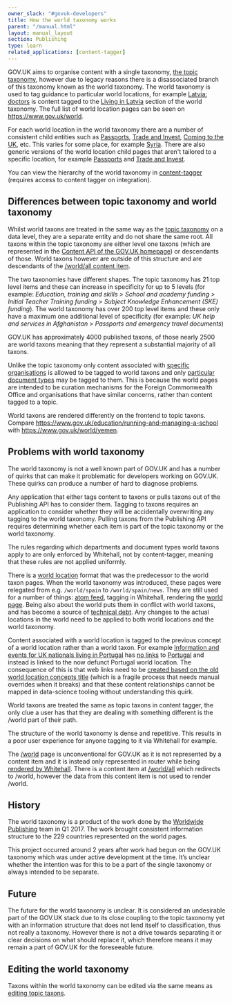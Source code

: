 ```yaml
---
owner_slack: "#govuk-developers"
title: How the world taxonomy works
parent: "/manual.html"
layout: manual_layout
section: Publishing
type: learn
related_applications: [content-tagger]
---
```


GOV.UK aims to organise content with a single taxonomy, [the topic taxonomy][topic-taxonomy], however due to legacy reasons there is a disassociated branch of this taxonomy known as the world taxonomy. The world taxonomy is used to tag guidance to particular world locations, for example [Latvia: doctors][latvia-doctors] is content tagged to the [Living in Latvia][live-latvia] section of the world taxonomy. The full list of world location pages can be seen on <https://www.gov.uk/world>.

For each world location in the world taxonomy there are a number of consistent child entities such as [Passports][passports-nz], [Trade and Invest][trade-lt], [Coming to the UK][coming-uk], etc. This varies for some place, for example [Syria][syria]. There are also generic versions of the world location child pages that aren't tailored to a specific location, for example [Passports][passports] and [Trade and Invest][trade].

You can view the hierarchy of the world taxonomy in [content-tagger][taxon-tree] (requires access to content tagger on integration).

[topic-taxonomy]: https://docs.publishing.service.gov.uk/manual/taxonomy.html
[latvia-doctors]: https://www.gov.uk/government/publications/latvia-list-of-medical-facilities
[live-latvia]: https://www.gov.uk/world/living-in-latvia
[passports-nz]: https://www.gov.uk/world/passports-and-emergency-travel-documents-new-zealand
[trade-lt]: https://www.gov.uk/world/trade-and-invest-lithuania
[coming-uk]: https://www.gov.uk/world/coming-to-the-uk-algeria
[syria]: https://www.gov.uk/world/syria
[trade]: https://www.gov.uk/world/trade-and-invest
[passports]: https://www.gov.uk/world/passports-and-emergency-travel-documents
[taxon-tree]: https://content-tagger.integration.publishing.service.gov.uk/taxons/91b8ef20-74e7-4552-880c-50e6d73c2ff9

## Differences between topic taxonomy and world taxonomy

Whilst world taxons are treated in the same way as the [topic taxonomy][topic-taxonomy] on a data level, they are a separate entity and do not share the same root. All taxons within the topic taxonomy are either level one taxons (which are represented in the [Content API of the GOV.UK homepage][content-api]) or descendants of those. World taxons however are outside of this structure and are descendants of the [/world/all content item][world-all].

The two taxonomies have different shapes. The topic taxonomy has 21 top level items and these can increase in specificity for up to 5 levels (for example: _Education, training and skills > School and academy funding > Initial Teacher Training funding > Subject Knowledge Enhancement (SKE) funding_). The world taxonomy has over 200 top level items and these only have a maximum one additional level of specificity (for example: _UK help and services in Afghanistan > Passports and emergency travel documents_)

GOV.UK has approximately 4000 published taxons, of those nearly 2500 are world taxons meaning that they represent a substantial majority of all taxons.

Unlike the topic taxonomy only content associated with [specific organisations][spec-orgs] is allowed to be tagged to world taxons and only [particular document types][specific-doc-types] may be tagged to them. This is because the world pages are intended to be curation mechanisms for the Foreign Commonwealth Office and organisations that have similar concerns, rather than content tagged to a topic.

World taxons are rendered differently on the frontend to topic taxons. Compare <https://www.gov.uk/education/running-and-managing-a-school> with <https://www.gov.uk/world/yemen>.

[topic-taxonomy]: https://docs.publishing.service.gov.uk/manual/taxonomy.html
[content-api]: https://www.gov.uk/api/content
[world-all]: https://www.gov.uk/api/content/world/all
[spec-orgs]: https://github.com/alphagov/whitehall/blob/56006c6f6ba033fbe450ef91d46204499e62e337/config/worldwide_tagging_organisations.yml
[specific-doc-types]: https://github.com/alphagov/whitehall/blob/8f1b71d7faa130547a3fca621542b6f9f865034b/app/models/edition/taggable_organisations.rb#L4-L9

## Problems with world taxonomy

The world taxonomy is not a well known part of GOV.UK and has a number of quirks that can make it problematic for developers working on GOV.UK. These quirks can produce a number of hard to diagnose problems.

Any application that either tags content to taxons or pulls taxons out of the Publishing API has to consider them. Tagging to taxons requires an application to consider whether they will be accidentally overwriting any tagging to the world taxonomy. Pulling taxons from the Publishing API requires determining whether each item is part of the topic taxonomy or the world taxonomy.

The rules regarding which departments and document types world taxons apply to are only enforced by Whitehall, not by content-tagger, meaning that these rules are not applied uniformly.

There is a [world location][world-location] format that was the predecessor to the world taxon pages. When the world taxonomy was introduced, these pages were relegated from e.g. `/world/spain` to `/world/spain/news`. They are still used for a number of things: [atom feed][atom-feed], tagging in Whitehall, rendering the [world page][world-page]. Being also about the world puts them in conflict with world taxons, and has become a source of [technical debt][world-tech-debt]. Any changes to the actual locations in the world need to be applied to both world locations and the world taxonomy.

Content associated with a world location is tagged to the previous concept of a world location rather than a world taxon. For example [Information and events for UK nationals living in Portugal][portugal-info] has [no links][] to [Portugal][] and instead is linked to the now defunct Portugal world location. The consequence of this is that web links need to be [created based on the old world location concepts title][create-link] (which is a fragile process that needs manual overrides when it breaks) and that these content relationships cannot be mapped in data-science tooling without understanding this quirk.

World taxons are treated the same as topic taxons in content tagger, the only clue a user has that they are dealing with something different is the /world part of their path.

The structure of the world taxonomy is dense and repetitive. This results in a poor user experience for anyone tagging to it via Whitehall for example.

The [/world][] page is unconventional for GOV.UK as it is not represented by a content item and it is instead only represented in router while being [rendered by Whitehall][]. There is a content item at [/world/all][] which redirects to /world, however the data from this content item is not used to render /world.

[world-location]: https://github.com/alphagov/govuk-content-schemas/blob/0c6097e6afa6c7679b97aa4331b5d1fdd75fcdc3/formats/world_location.jsonnet
[atom-feed]: https://www.gov.uk/world/yemen.atom
[world-page]: https://www.gov.uk/world
[portugal-info]: https://www.gov.uk/government/news/information-and-events-for-uk-nationals-living-in-portugal
[no links]: https://www.gov.uk/api/content/government/news/information-and-events-for-uk-nationals-living-in-portugal
[Portugal]: https://www.gov.uk/world/portugal
[create-link]: https://github.com/alphagov/govuk_publishing_components/blob/5f72ddaf40948c0dbbc26438fb958fd5f693ee72/lib/govuk_publishing_components/presenters/related_navigation_helper.rb#L150-L156
[/world]: https://gov.uk/world
[rendered by Whitehall]: https://github.com/alphagov/whitehall/blob/79515433a97f799a5f78f3410f5d598004bd91f2/config/routes.rb#L56
[/world/all]: https://gov.uk/api/content/world/all
[world-tech-debt]: https://trello.com/c/G5uIcKn3/176-govuk-has-two-conflicting-ways-of-representing-a-location-in-the-world

## History

The world taxonomy is a product of the work done by the [Worldwide Publishing][worldwide-publishing] team in Q1 2017. The work brought consistent information structure to the 229 countries represented on the world pages.

This project occurred around 2 years after work had begun on the GOV.UK taxonomy which was under active development at the time. It’s unclear whether the intention was for this to be a part of the single taxonomy or always intended to be separate.

[worldwide-publishing]: https://gov-uk.atlassian.net/wiki/spaces/GOVUK/pages/131111686/Worldwide+Publishing

## Future

The future for the world taxonomy is unclear. It is considered an undesirable part of the GOV.UK stack due to its close coupling to the topic taxonomy yet with an information structure that does not lend itself to classification, thus not really a taxonomy. However there is not a drive towards separating it or clear decisions on what should replace it, which therefore means it may remain a part of GOV.UK for the foreseeable future.

## Editing the world taxonomy

Taxons within the world taxonomy can be edited via the same means as [editing topic taxons][edit-taxons].

[edit-taxons]: https://docs.publishing.service.gov.uk/manual/taxonomy.html#editing-the-topic-taxonomy
